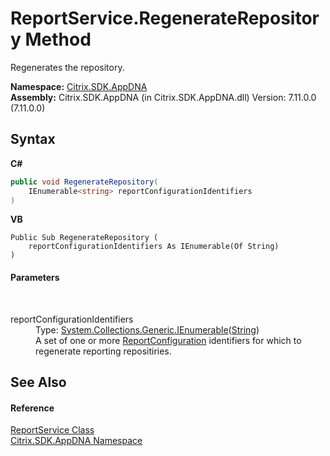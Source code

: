 # ReportService.RegenerateRepository Method 
 

Regenerates the repository.

**Namespace:**&nbsp;[Citrix.SDK.AppDNA](index.md)<br />**Assembly:**&nbsp;Citrix.SDK.AppDNA (in Citrix.SDK.AppDNA.dll) Version: 7.11.0.0 (7.11.0.0)

## Syntax

**C#**
```csharp
public void RegenerateRepository(
	IEnumerable<string> reportConfigurationIdentifiers
)
```

**VB**
```vbnet
Public Sub RegenerateRepository ( 
	reportConfigurationIdentifiers As IEnumerable(Of String)
)
```


#### Parameters
&nbsp;<dl><dt>reportConfigurationIdentifiers</dt><dd>Type: <a href="http://msdn2.microsoft.com/en-us/library/9eekhta0" target="_blank">System.Collections.Generic.IEnumerable</a>(<a href="http://msdn2.microsoft.com/en-us/library/s1wwdcbf" target="_blank">String</a>)<br />A set of one or more <a href="65f3ee4f-5129-5083-b4da-0f1e23fc3784">ReportConfiguration</a> identifiers for which to regenerate reporting repositiries.</dd></dl>

## See Also


#### Reference
<a href="9e51be1a-2f54-b974-0f38-360e4e12cb6d">ReportService Class</a><br /><a href="fe2d265b-410b-8b11-1eb4-a790e0b062bf">Citrix.SDK.AppDNA Namespace</a><br />